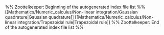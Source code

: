 %% Zoottelkeeper: Beginning of the autogenerated index file list  %%
 [[Mathematics/Numeric_calculus/Non-linear integration/Gaussian quadrature|Gaussian quadrature]]
 [[Mathematics/Numeric_calculus/Non-linear integration/Trapezoidal rule|Trapezoidal rule]]
%% Zoottelkeeper: End of the autogenerated index file list  %%
